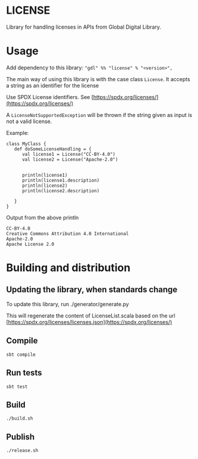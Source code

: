 # LICENSE
Library for handling licenses in APIs from Global Digital Library.

# Usage
Add dependency to this library: `"gdl" %% "license" % "<version>",`

The main way of using this library is with the case class `License`.
It accepts a string as an identifier for the license

Use SPDX License identifiers. See [https://spdx.org/licenses/](https://spdx.org/licenses/)

A `LicenseNotSupportedException` will be thrown if the string given as input is not a valid license.

Example:

    class MyClass {
       def doSomeLicenseHandling = {
          val license1 = License("CC-BY-4.0")
          val license2 = License("Apache-2.0")
          
          
          println(license1)
          println(license1.description)
          println(license2)
          println(license2.description)
          
       }
    }
    
Output from the above println

    CC-BY-4.0
    Creative Commons Attribution 4.0 International
    Apache-2.0
    Apache License 2.0
 

# Building and distribution

## Updating the library, when standards change

To update this library, run ./generator/generate.py

This will regenerate the content of LicenseList.scala based on the url [https://spdx.org/licenses/licenses.json](https://spdx.org/licenses/)

## Compile
    sbt compile

## Run tests
    sbt test

## Build
    ./build.sh

## Publish
    ./release.sh
